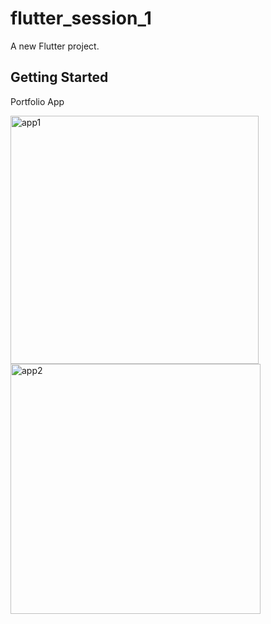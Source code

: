 # flutter_session_1

A new Flutter project.

## Getting Started

Portfolio App

<img width="397" alt="app1" src="https://user-images.githubusercontent.com/104799541/194382038-2f819318-36de-4ec7-9d63-ce1b7a30b97c.png">

<img width="400" alt="app2" src="https://user-images.githubusercontent.com/104799541/194382054-ba0cded0-b4f3-4d49-92f0-aae265635d8a.png">
